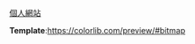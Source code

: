 <a href="https://jieyhsu.github.io/jieyhsu">個人網站</a>
<hw>
<p><b>Template</b>:<a href="https://colorlib.com/preview/#bitmap">https://colorlib.com/preview/#bitmap</a></p>
